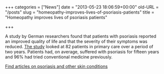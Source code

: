 +++
categories = ["News"]
date = "2013-05-23 18:06:59+00:00"
old-URL = "/posts"
slug = "homeopathy-improves-lives-of-psoriasis-patients"
title = "Homeopathy improves lives of psoriasis patients"

+++

A study by German researchers found that patients with psoriasis reported an improved quality of life and that the severity of their symptoms was reduced. [The study](http://www3.interscience.wiley.com/journal/121675687/abstract) looked at 82 patients in primary care over a period of two years. Patients had, on average, suffered with psoriasis for fifteen years and 96% had tried conventional medicine previously.

[Find articles on psoriasis and other skin conditions](http://localhost/charity/how-we-can-help/articles/conditions/)

